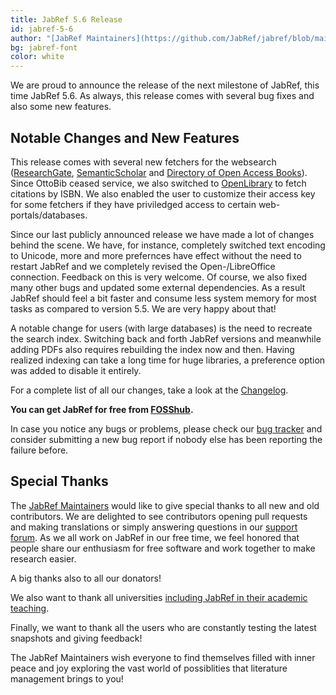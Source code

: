 ```yaml
---
title: JabRef 5.6 Release
id: jabref-5-6
author: "[JabRef Maintainers](https://github.com/JabRef/jabref/blob/main/MAINTAINERS)"
bg: jabref-font
color: white
---
```


We are proud to announce the release of the next milestone of JabRef, this time JabRef 5.6. As always, this release comes with several bug fixes and also some new features.

## Notable Changes and New Features

This release comes with several new fetchers for the websearch ([ResearchGate](https://www.researchgate.net/), [SemanticScholar](https://www.semanticscholar.org/) and [Directory of Open Access Books](https://doabooks.org/)). Since OttoBib ceased service, we also switched to [OpenLibrary](https://openlibrary.org/) to fetch citations by ISBN. We also enabled the user to customize their access key for some fetchers if they have priviledged access to certain web-portals/databases.

Since our last publicly announced release we have made a lot of changes behind the scene. We have, for instance, completely switched text encoding to Unicode, more and more prefernces have effect without the need to restart JabRef and we completely revised the Open-/LibreOffice connection. Feedback on this is very welcome. Of course, we also fixed many other bugs and updated some external dependencies. As a result JabRef should feel a bit faster and consume less system memory for most tasks as compared to version 5.5. We are very happy about that!

A notable change for users (with large databases) is the need to recreate the search index. Switching back and forth JabRef versions and meanwhile adding PDFs also requires rebuilding the index now and then. Having realized indexing can take a long time for huge libraries, a preference option was added to disable it entirely.

For a complete list of all our changes, take a look at the [Changelog](https://github.com/JabRef/jabref/blob/main/CHANGELOG.md).

**You can get JabRef for free from [FOSShub](https://www.fosshub.com/JabRef.html).**

In case you notice any bugs or problems, please check our [bug tracker](https://github.com/JabRef/jabref/issues) and consider submitting a new bug report if nobody else has been reporting the failure before.

## Special Thanks

The [JabRef Maintainers](https://github.com/JabRef/jabref/blob/main/MAINTAINERS) would like to give special thanks to all new and old contributors. We are delighted to see contributors opening pull requests and making translations or simply answering questions in our [support forum](https://discourse.jabref.org/).
As we all work on JabRef in our free time, we feel honored that people share our enthusiasm for free software and work together to make research easier.

A big thanks also to all our donators!

We also want to thank all universities [including JabRef in their academic teaching](https://devdocs.jabref.org/teaching).

Finally, we want to thank all the users who are constantly testing the latest snapshots and giving feedback!

The JabRef Maintainers wish everyone to find themselves filled with inner peace and joy exploring the vast world of possiblities that literature management brings to you!
